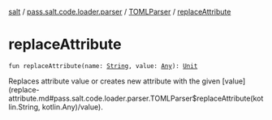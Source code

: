 [salt](../../index.md) / [pass.salt.code.loader.parser](../index.md) / [TOMLParser](index.md) / [replaceAttribute](./replace-attribute.md)

# replaceAttribute

`fun replaceAttribute(name: `[`String`](https://kotlinlang.org/api/latest/jvm/stdlib/kotlin/-string/index.html)`, value: `[`Any`](https://kotlinlang.org/api/latest/jvm/stdlib/kotlin/-any/index.html)`): `[`Unit`](https://kotlinlang.org/api/latest/jvm/stdlib/kotlin/-unit/index.html)

Replaces attribute value or creates new attribute with the given [value](replace-attribute.md#pass.salt.code.loader.parser.TOMLParser$replaceAttribute(kotlin.String, kotlin.Any)/value).

